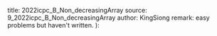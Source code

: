 title: 2022icpc_B_Non_decreasingArray
source: 9_2022icpc_B_Non_decreasingArray
author: KingSiong
remark: easy problems but haven't written. ):
